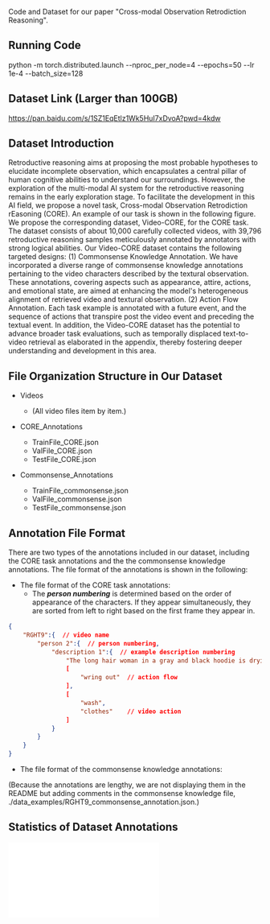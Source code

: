 Code and Dataset for our paper 
"Cross-modal Observation Retrodiction Reasoning".

## Running Code

python -m torch.distributed.launch --nproc_per_node=4 --epochs=50 --lr 1e-4 --batch_size=128 


## Dataset Link (Larger than 100GB)

https://pan.baidu.com/s/1SZ1EqEtlz1Wk5HuI7xDvoA?pwd=4kdw 


## Dataset Introduction

Retroductive reasoning aims at proposing the most probable hypotheses to elucidate incomplete observation, which encapsulates a central pillar of human cognitive abilities to understand our surroundings. However, the exploration of the multi-modal AI system for the retroductive reasoning remains in the early exploration stage. To facilitate the development in this AI field, we propose a novel task, Cross-modal Observation Retrodiction rEasoning (CORE). An example of our task is shown in the following figure. We propose the corresponding dataset, Video-CORE, for the CORE task. The dataset consists of about 10,000 carefully collected videos, with 39,796 retroductive reasoning samples meticulously annotated by annotators with strong logical abilities. Our Video-CORE dataset contains the following targeted designs: (1) Commonsense Knowledge Annotation. We have incorporated a diverse range of commonsense knowledge annotations pertaining to the video characters described by the textural observation. These annotations, covering aspects such as appearance, attire, actions, and emotional state, are aimed at enhancing the model's heterogeneous alignment of retrieved video and textural observation. (2) Action Flow Annotation. Each task example is annotated with a future event, and the sequence of actions that transpire post the video event and preceding the textual event. In addition, the Video-CORE dataset has the potential to advance broader task evaluations, such as temporally displaced text-to-video retrieval as elaborated in the appendix, thereby fostering deeper understanding and development in this area.

## File Organization Structure in Our Dataset

- Videos
    - (All video files item by item.)

- CORE_Annotations
    - TrainFile_CORE.json
    - ValFile_CORE.json
    - TestFile_CORE.json

- Commonsense_Annotations
    - TrainFile_commonsense.json
    - ValFile_commonsense.json
    - TestFile_commonsense.json

## Annotation File Format

There are two types of the annotations included in our dataset, including the CORE task annotations and the the commonsense knowledge annotations. The file format of the annotations is shown in the following:

- The file format of the CORE task annotations:
    - The ***person numbering*** is determined based on the order of appearance of the characters. If they appear simultaneously, they are sorted from left to right based on the first frame they appear in.


```json
{
    "RGHT9":{  // video name
        "person 2":{  // person numbering, 
            "description 1":{  // example description numbering
                "The long hair woman in a gray and black hoodie is drying clothes."  // textual observation
                [
                    "wring out"  // action flow
                ],
                [
                    "wash", 
                    "clothes"    // video action
                ]
            }
        }
    }
}
```


- The file format of the commonsense knowledge annotations:

(Because the annotations are lengthy, we are not displaying them in the README but adding comments in the commonsense knowledge file, ./data_examples/RGHT9_commonsense_annotation.json.)


## Statistics of Dataset Annotations

![The statistics of our Video-CORE dataset annotations](./statistics.pdf)
